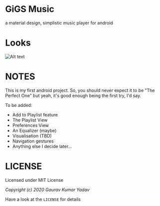 # GiGS Music
a material design, simplistic music player for android

# Looks
![Alt text](screenshot.png?raw=true "The \"Now Playing\" screen")

# NOTES
This is my first android project. So, you should never expect it to be "The Perfect One" but yeah, it's good enough being the first try, I'd say.

To be added:

* Add to Playlist feature
* The Playlist View
* Preferences View
* An Equalizer (maybe)
* Visualisation (TBD)
* Navigation gestures
* Anything else I decide later...

# LICENSE
Licensed under MIT License

*Copyright (c) 2020 Gaurav Kumar Yadav*

Have a look at the `LICENSE` for details
